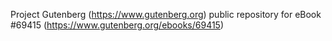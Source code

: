 Project Gutenberg (https://www.gutenberg.org) public repository for
eBook #69415 (https://www.gutenberg.org/ebooks/69415)
